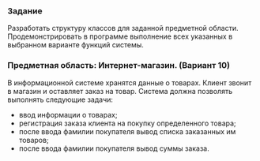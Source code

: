 ### Задание
Разработать структуру классов для заданной предметной
области. Продемонстрировать в программе выполнение всех указанных в
выбранном варианте функций системы.

### Предметная область: Интернет-магазин. (Вариант 10)
В информационной системе хранятся данные о товарах. Клиент звонит
в магазин и оставляет заказ на товар. Система должна позволять выполнять
следующие задачи:
- ввод информации о товарах;
- регистрация заказа клиента на покупку определенного товара;
- после ввода фамилии покупателя вывод списка заказанных им
товаров;
- после ввода фамилии покупателя вывод суммы заказа.